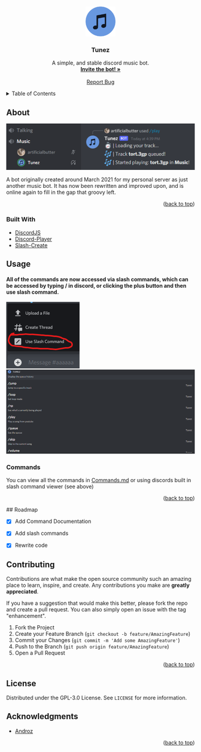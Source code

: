 <div id="top"></div>

<!-- PROJECT LOGO -->
<br />
<div align="center">
  <a href="https://github.com/artificialbutter/TunezV2">
    <img src="tunez-icon.png" alt="Logo" width="80" height="80">
  </a>

  <h3 align="center">Tunez</h3>

  <p align="center">
    A simple, and stable discord music bot.
    <br />
    <a href="https://discord.com/api/oauth2/authorize?client_id=816956965656723467&permissions=8&scope=bot%20applications.commands"><strong>Invite the bot! »</strong></a>
    <br />
    <br />
    <a href="https://github.com/artificialbutter/TunezV2/issues">Report Bug</a>
  </p>
</div>



<!-- TABLE OF CONTENTS -->
<details>
  <summary>Table of Contents</summary>
  <ol>
    <li>
      <a href="#about-the-project">About The Project</a>
      <ul>
        <li><a href="#built-with">Built With</a></li>
      </ul>
    </li>
    <li><a href="#usage">Usage</a></li>
    <li><a href="#roadmap">Roadmap</a></li>
    <li><a href="#contributing">Contributing</a></li>
    <li><a href="#license">License</a></li>
    <li><a href="#acknowledgments">Acknowledgments</a></li>
  </ol>
</details>



<!-- ABOUT THE PROJECT -->
## About

<img src="screenshot.png"
         alt="Screenshot">

A bot originally created around March 2021 for my personal server as just another music bot. It has now been rewritten and improved upon, and is online again to fill in the gap that groovy left.

<p align="right">(<a href="#top">back to top</a>)</p>



### Built With

* [DiscordJS](https://discord.js.org/)
* [Discord-Player](https://www.npmjs.com/package/discord-player)
* [Slash-Create](https://www.npmjs.com/package/slash-create)




<!-- USAGE EXAMPLES -->
## Usage
#### All of the commands are now accessed via slash commands, which can be accessed by typing / in discord, or clicking the plus button and then use slash command. 
<img src="slashcommandscreenshot2.png"
         alt="Screenshot of some slash commands">
<img src="slashcommandscreenshot.png"
         alt="Screenshot of some slash commands">

### Commands
<div id="commands">
You can view all the commands in <a href="/Commands.md">Commands.md</a> or using discords built in slash command viewer (see above)

<p align="right">(<a href="#top">back to top</a>)</p>
<!-- ROADMAP -->
## Roadmap

- [X] Add Command Documentation
- [X] Add slash commands
- [X] Rewrite code


<!-- CONTRIBUTING -->
## Contributing

Contributions are what make the open source community such an amazing place to learn, inspire, and create. Any contributions you make are **greatly appreciated**.

If you have a suggestion that would make this better, please fork the repo and create a pull request. You can also simply open an issue with the tag "enhancement".


1. Fork the Project
2. Create your Feature Branch (`git checkout -b feature/AmazingFeature`)
3. Commit your Changes (`git commit -m 'Add some AmazingFeature'`)
4. Push to the Branch (`git push origin feature/AmazingFeature`)
5. Open a Pull Request

<p align="right">(<a href="#top">back to top</a>)</p>



<!-- LICENSE -->
## License

Distributed under the GPL-3.0 License. See `LICENSE` for more information.





<!-- ACKNOWLEDGMENTS -->
## Acknowledgments

* [Androz](https://github.com/Androz2091)

<p align="right">(<a href="#top">back to top</a>)</p>
